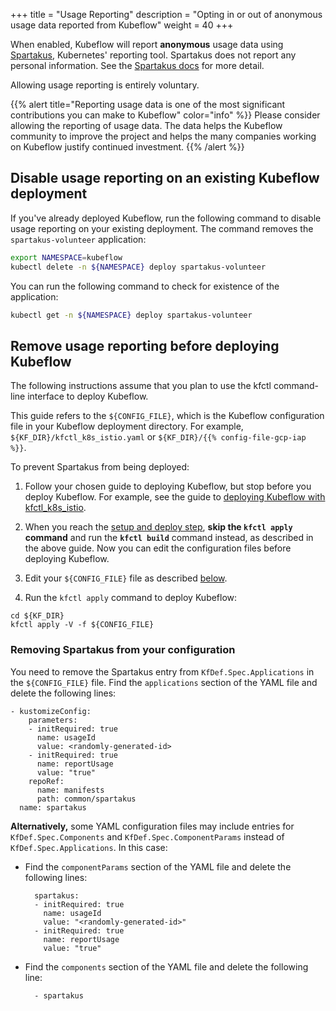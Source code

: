 +++
title = "Usage Reporting"
description = "Opting in or out of anonymous usage data reported from Kubeflow"
weight = 40
+++

When enabled, Kubeflow will report **anonymous** usage data using 
[Spartakus](https://github.com/kubernetes-incubator/spartakus), Kubernetes' 
reporting tool. Spartakus does not report any personal information. 
See the [Spartakus docs](https://github.com/kubernetes-incubator/spartakus) for 
more detail. 

Allowing usage reporting is entirely voluntary.

{{% alert title="Reporting usage data is one of the most significant contributions you can make to Kubeflow" color="info" %}}
Please consider allowing the reporting of usage data.
The data helps the Kubeflow community to improve the project and helps the many 
companies working on Kubeflow justify continued investment.
{{% /alert %}}

## Disable usage reporting on an existing Kubeflow deployment

If you've already deployed Kubeflow, run the following command to disable usage 
reporting on your existing deployment. The command removes the 
`spartakus-volunteer` application:

```bash
export NAMESPACE=kubeflow
kubectl delete -n ${NAMESPACE} deploy spartakus-volunteer
```

You can run the following command to check for existence of the application:

```bash
kubectl get -n ${NAMESPACE} deploy spartakus-volunteer
```

## Remove usage reporting before deploying Kubeflow

The following instructions assume that you plan to use the kfctl command-line
interface to deploy Kubeflow.

This guide refers to the `${CONFIG_FILE}`, which is the Kubeflow configuration 
file in your Kubeflow deployment directory. For example,
`${KF_DIR}/kfctl_k8s_istio.yaml` or `${KF_DIR}/{{% config-file-gcp-iap %}}`.

To prevent Spartakus from being deployed:

1. Follow your chosen guide to deploying Kubeflow, but stop before you deploy
  Kubeflow. For example, see the guide to 
  [deploying Kubeflow with kfctl_k8s_istio](/docs/started/k8s/kfctl-k8s-istio/).
1. When you reach the 
  [setup and deploy step](/docs/started/k8s/kfctl-k8s-istio/#alt-set-up-and-deploy),
  **skip the `kfctl apply` command** and run the **`kfctl build`** command 
  instead, as  described in the above guide. Now you can edit the configuration
  files before deploying Kubeflow.
1. Edit your `${CONFIG_FILE}` file as described [below](#remove-spartakus).

1. Run the `kfctl apply` command to deploy Kubeflow:

  ```
  cd ${KF_DIR}
  kfctl apply -V -f ${CONFIG_FILE}
  ```

<a id="remove-spartakus"></a>
### Removing Spartakus from your configuration

You need to remove the Spartakus entry from `KfDef.Spec.Applications` in
the `${CONFIG_FILE}` file. Find the `applications` section of the YAML 
file and delete the following lines:

    - kustomizeConfig:
        parameters:
        - initRequired: true
          name: usageId
          value: <randomly-generated-id>
        - initRequired: true
          name: reportUsage
          value: "true"
        repoRef:
          name: manifests
          path: common/spartakus
      name: spartakus

**Alternatively,** some YAML configuration files may include entries for 
`KfDef.Spec.Components` and `KfDef.Spec.ComponentParams` instead of 
`KfDef.Spec.Applications`. In this case:

- Find the `componentParams` section of the YAML file and delete the following 
  lines:

        spartakus:
        - initRequired: true
          name: usageId
          value: "<randomly-generated-id>"
        - initRequired: true
          name: reportUsage
          value: "true"


- Find the `components` section of the YAML file and delete the following 
  line:

        - spartakus
